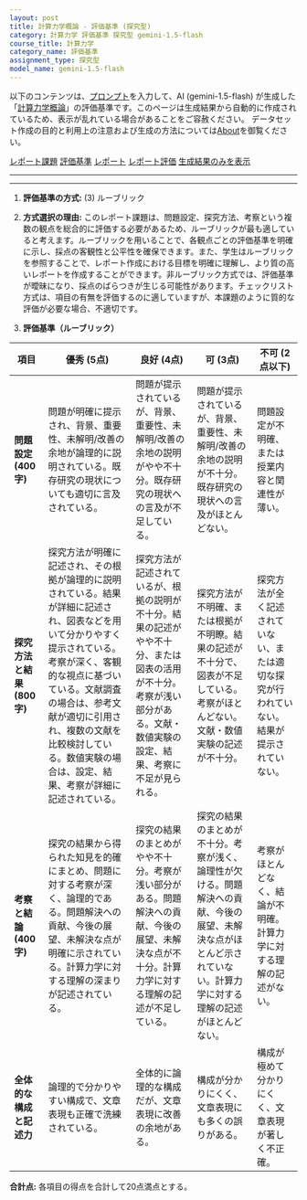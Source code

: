 ```yaml
---
layout: post
title: 計算力学概論 - 評価基準 (探究型)
category: 計算力学 評価基準 探究型 gemini-1.5-flash
course_title: 計算力学
category_name: 評価基準
assignment_type: 探究型
model_name: gemini-1.5-flash
---
```


以下のコンテンツは、[プロンプト](https://github.com/takedatoshiyuki/synthetic_assignments/tree/main/generated/計算力学/gemini-1.5-flash/prompt_評価基準-探究型.md)を入力して、AI (gemini-1.5-flash) が生成した「[計算力学概論](/contents/計算力学/)」の評価基準です。このページは生成結果から自動的に作成されているため、表示が乱れている場合があることをご容赦ください。
データセット作成の目的と利用上の注意および生成の方法については[About](/About)を御覧ください。

[レポート課題](../レポート課題-探究型)
[評価基準](../評価基準-探究型)
[レポート](../レポート-探究型)
[レポート評価](../レポート評価-探究型)
[生成結果のみを表示](https://github.com/takedatoshiyuki/synthetic_assignments/tree/main/generated/計算力学/gemini-1.5-flash/評価基準-探究型.md)
  

***
***
  
1. **評価基準の方式:** (3) ルーブリック

2. **方式選択の理由:** このレポート課題は、問題設定、探究方法、考察という複数の観点を総合的に評価する必要があるため、ルーブリックが最も適していると考えます。ルーブリックを用いることで、各観点ごとの評価基準を明確に示し、採点の客観性と公平性を確保できます。また、学生はルーブリックを参照することで、レポート作成における目標を明確に理解し、より質の高いレポートを作成することができます。非ルーブリック方式では、評価基準が曖昧になり、採点のばらつきが生じる可能性があります。チェックリスト方式は、項目の有無を評価するのに適していますが、本課題のように質的な評価が必要な場合、不適切です。


3. **評価基準（ルーブリック）**

| 項目 | 優秀 (5点) | 良好 (4点) | 可 (3点) | 不可 (2点以下) |
|---|---|---|---|---|
| **問題設定 (400字)** | 問題が明確に提示され、背景、重要性、未解明/改善の余地が論理的に説明されている。既存研究の現状についても適切に言及されている。 | 問題が提示されているが、背景、重要性、未解明/改善の余地の説明がやや不十分。既存研究の現状への言及が不足している。 | 問題が提示されているが、背景、重要性、未解明/改善の余地の説明が不十分。既存研究の現状への言及がほとんどない。 | 問題設定が不明確、または授業内容と関連性が薄い。 |
| **探究方法と結果 (800字)** | 探究方法が明確に記述され、その根拠が論理的に説明されている。結果が詳細に記述され、図表などを用いて分かりやすく提示されている。考察が深く、客観的な視点に基づいている。文献調査の場合は、参考文献が適切に引用され、複数の文献を比較検討している。数値実験の場合は、設定、結果、考察が詳細に記述されている。 | 探究方法が記述されているが、根拠の説明が不十分。結果の記述がやや不十分、または図表の活用が不十分。考察が浅い部分がある。文献・数値実験の設定、結果、考察に不足が見られる。 | 探究方法が不明確、または根拠が不明瞭。結果の記述が不十分で、図表が不足している。考察がほとんどない。文献・数値実験の記述が不十分。 | 探究方法が全く記述されていない、または適切な探究が行われていない。結果が提示されていない。 |
| **考察と結論 (400字)** | 探究の結果から得られた知見を的確にまとめ、問題に対する考察が深く、論理的である。問題解決への貢献、今後の展望、未解決な点が明確に示されている。計算力学に対する理解の深まりが記述されている。 | 探究の結果のまとめがやや不十分。考察が浅い部分がある。問題解決への貢献、今後の展望、未解決な点が不十分。計算力学に対する理解の記述が不足している。 | 探究の結果のまとめが不十分。考察が浅く、論理性が欠ける。問題解決への貢献、今後の展望、未解決な点がほとんど示されていない。計算力学に対する理解の記述がほとんどない。 | 考察がほとんどなく、結論が不明確。計算力学に対する理解の記述がない。 |
| **全体的な構成と記述力** | 論理的で分かりやすい構成で、文章表現も正確で洗練されている。 | 全体的に論理的な構成だが、文章表現に改善の余地がある。 | 構成が分かりにくく、文章表現にも多くの誤りがある。 | 構成が極めて分かりにくく、文章表現が著しく不正確。 |


**合計点:** 各項目の得点を合計して20点満点とする。
